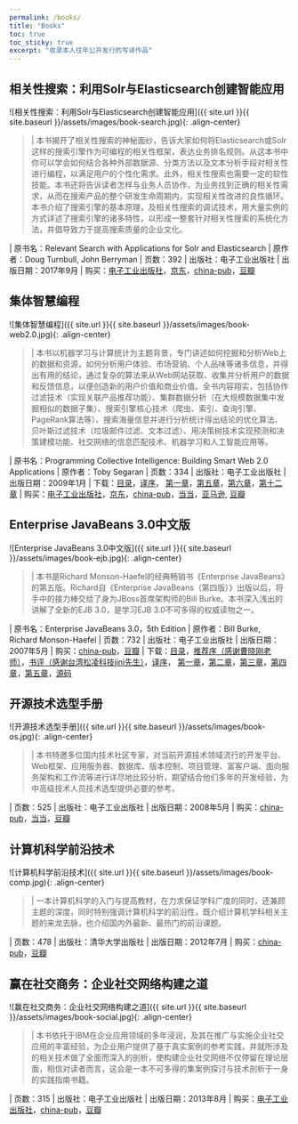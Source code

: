 ```yaml
---
permalink: /books/
title: "Books"
toc: true
toc_sticky: true
excerpt: "收录本人往年公开发行的写译作品"
---
```


## 相关性搜索：利用Solr与Elasticsearch创建智能应用

![相关性搜索：利用Solr与Elasticsearch创建智能应用]({{ site.url }}{{ site.baseurl }}/assets/images/book-search.jpg){: .align-center}

>| 本书揭开了相关性搜索的神秘面纱，告诉大家如何将Elasticsearch或Solr这样的搜索引擎作为可编程的相关性框架，表达业务排名规则。从这本书中你可以学会如何结合各种外部数据源、分类方法以及文本分析手段对相关性进行编程，以满足用户的个性化需求。此外，相关性搜索也需要一定的软性技能。本书还将告诉读者怎样与业务人员协作，为业务找到正确的相关性需求，从而在搜索产品的整个研发生命周期内，实现相关性改进的良性循环。本书介绍了搜索引擎的基本原理，及相关性搜索的调试技术，用大量实例的方式详述了搜索引擎的诸多特性，以形成一整套针对相关性搜索的系统化方法，并倡导致力于提高搜索质量的企业文化。

| 原书名：Relevant Search with Applications for Solr and Elasticsearch
| 原作者：Doug Turnbull, John Berryman
| 页数：392
| 出版社：电子工业出版社
| 出版日期：2017年9月
| 购买：[电子工业出版社](https://www.phei.com.cn/module/goods/wssd_content.jsp?bookid=50764)，[京东](https://item.jd.com/12245496.html)，[china-pub](http://product.china-pub.com/6689442)，[豆瓣](https://book.douban.com/subject/27157298/)

## 集体智慧编程

![集体智慧编程]({{ site.url }}{{ site.baseurl }}/assets/images/book-web2.0.jpg){: .align-center}

>| 本书以机器学习与计算统计为主题背景，专门讲述如何挖掘和分析Web上的数据和资源，如何分析用户体验、市场营销、个人品味等诸多信息，并得出有用的结论，通过复杂的算法来从Web网站获取、收集并分析用户的数据和反馈信息，以便创造新的用户价值和商业价值。全书内容翔实，包括协作过滤技术（实现关联产品推荐功能）、集群数据分析（在大规模数据集中发掘相似的数据子集）、搜索引擎核心技术（爬虫、索引、查询引擎、PageRank算法等）、搜索海量信息并进行分析统计得出结论的优化算法、贝叶斯过滤技术（垃圾邮件过滤、文本过滤）、用决策树技术实现预测和决策建模功能、社交网络的信息匹配技术、机器学习和人工智能应用等。

| 原书名：Programming Collective Intelligence: Building Smart Web 2.0 Applications
| 原作者：Toby Segaran
| 页数：334
| 出版社：电子工业出版社
| 出版日期：2009年1月
| 下载：[目录](http://www.china-pub.com/computers/common/Catalog.asp?type=1&IDD=129896&shuming=%u96C6%u4F53%u667A%u6167%u7F16%u7A0B)，[译序](http://www.china-pub.com/computers/common/Catalog.asp?type=4&IDD=129896&shuming=%u96C6%u4F53%u667A%u6167%u7F16%u7A0B)， [第一章](http://images.china-pub.com/ebook125001-130000/129896/ch01.pdf)，[第五章](http://images.china-pub.com/ebook125001-130000/129896/ch05.pdf)，[第六章](http://images.china-pub.com/ebook125001-130000/129896/ch06.pdf)，[第十二章](http://images.china-pub.com/ebook125001-130000/129896/ch12.pdf)
| 购买：[电子工业出版社](https://www.phei.com.cn/module/goods/wssd_content.jsp?bookid=42271)，[京东](https://item.jd.com/11667512.html)，[china-pub](http://product.china-pub.com/129896)，[当当](http://product.dangdang.com/20429765.html)，[亚马逊](https://www.amazon.cn/mn/detailApp/ref=sr_1_1?_encoding=UTF8&s=books&qid=1259582568&asin=B001NPDVP2&sr=1-1), [豆瓣](https://book.douban.com/subject/3288908/)

## Enterprise JavaBeans 3.0中文版

![Enterprise JavaBeans 3.0中文版]({{ site.url }}{{ site.baseurl }}/assets/images/book-ejb.jpg){: .align-center}

>| 本书是Richard Monson-Haefel的经典畅销书《Enterprise JavaBeans》的第五版。Richard自《Enterprise JavaBeans（第四版）》出版以后，将手中的接力棒交给了身为JBoss首席架构师的Bill Burke。本书深入浅出的讲解了全新的EJB 3.0，是学习EJB 3.0不可多得的权威读物之一。

| 原书名：Enterprise JavaBeans 3.0，5th Edition
| 原作者：Bill Burke, Richard Monson-Haefel
| 页数：732
| 出版社：电子工业出版社
| 出版日期：2007年5月
| 购买：[china-pub](http://www.china-pub.com/computers/common/info.asp?id=34701)，[豆瓣](https://book.douban.com/subject/2161099/)
| 下载：[目录](http://www.china-pub.com/computers/common/Catalog.asp?type=1&IDD=34701&shuming=Enterprise%20JavaBeans%203.0%u4E2D%u6587%u7248%28%u7B2C5%u7248%29)，[推荐序（感谢曹晓刚老师）](http://www.china-pub.com/computers/common/Catalog.asp?type=4&IDD=34701&shuming=Enterprise%20JavaBeans%203.0%u4E2D%u6587%u7248%28%u7B2C5%u7248%29)，[书评（感谢台湾松凌科技jini先生）](/assets/docs/EJB3ReviewByJini.pdf)，[译序](http://www.china-pub.com/computers/common/Catalog.asp?type=7&IDD=34701&shuming=Enterprise%20JavaBeans%203.0%u4E2D%u6587%u7248%28%u7B2C5%u7248%29)， [第一章](http://images.china-pub.com/ebook30001-35000/34701/ch01.rar)，[第二章](http://images.china-pub.com/ebook30001-35000/34701/ch02.rar)，[第三章](http://images.china-pub.com/ebook30001-35000/34701/ch03.rar)，[第四章](http://images.china-pub.com/ebook30001-35000/34701/ch04.rar)，[第五章](http://images.china-pub.com/ebook30001-35000/34701/ch05.rar)，[源码](http://www.oreilly.com.cn/codeexample/ejb5/)

## 开源技术选型手册

![开源技术选型手册]({{ site.url }}{{ site.baseurl }}/assets/images/book-os.jpg){: .align-center}

>| 本书特邀多位国内技术社区专家，对当前开源技术领域流行的开发平台、Web框架、应用服务器、数据库、版本控制、项目管理、富客户端、面向服务架构和工作流等进行详尽地比较分析，期望结合他们多年的开发经验，为中高级技术人员技术选型提供必要的参考。

| 页数：525
| 出版社：电子工业出版社
| 出版日期：2008年5月
| 购买：[china-pub](http://product.china-pub.com/39918)，[当当](http://product.dangdang.com/20274784.html)，[豆瓣](https://book.douban.com/subject/3098708/)

## 计算机科学前沿技术

![计算机科学前沿技术]({{ site.url }}{{ site.baseurl }}/assets/images/book-comp.jpg){: .align-center}

>| 一本计算机科学的入门与提高教材，在力求保证学科广度的同时，还兼顾主题的深度，同时特别强调计算机科学的前沿性，既介绍计算机学科相关主题的来龙去脉，也介绍国内外最新、最热门的前沿课题。

| 页数：478
| 出版社：清华大学出版社
| 出版日期：2012年7月
| 购买：[china-pub](http://product.china-pub.com/60344)，[豆瓣](https://book.douban.com/subject/10851006/)

## 赢在社交商务：企业社交网络构建之道

![赢在社交商务：企业社交网络构建之道]({{ site.url }}{{ site.baseurl }}/assets/images/book-social.jpg){: .align-center}

>| 本书依托于IBM在企业应用领域的多年浸润，及其在推广与实施企业社交应用的丰富经验，为企业用户提供了基于真实案例的参考实践，并就所涉及的相关技术做了全面而深入的剖析，使构建企业社交网络不仅停留在理论层面，相信对读者而言，这会是一本不可多得的集案例探讨与技术剖析于一身的实践指南书籍。

| 页数：315
| 出版社：电子工业出版社
| 出版日期：2013年8月
| 购买：[电子工业出版社](https://www.phei.com.cn/module/goods/wssd_content.jsp?bookid=37175)，[china-pub](http://product.china-pub.com/3801895)，[豆瓣](https://book.douban.com/subject/24890155/)
